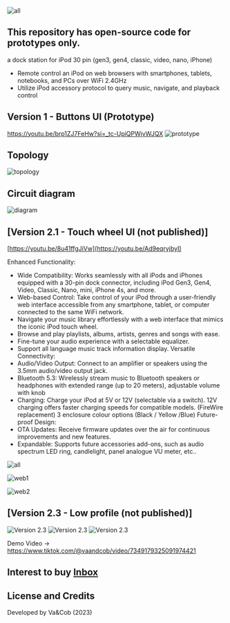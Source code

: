![all](https://github.com/VaAndCob/iPod-Smart-Dock-V1/blob/main/document/v3_1.jpg)

## This repository has open-source code for prototypes only.
a dock station for iPod 30 pin (gen3, gen4, classic, video, nano, iPhone)
- Remote control an iPod on web browsers with smartphones, tablets, notebooks, and PCs over WiFi 2.4GHz
- Utilize iPod accessory protocol to query music, navigate, and playback control


## Version 1 - Buttons UI (Prototype)
https://youtu.be/brp1ZJ7FeHw?si=_tc-UpiQPWjvWJQX
![prototype](https://github.com/VaAndCob/iPod-Smart-Dock-V1/blob/main/document/%E2%80%8Eprototype1.%E2%80%8E001.jpeg)

## Topology
![topology](https://github.com/VaAndCob/iPod-Smart-Dock-V1/blob/main/document/topology.jpg)

## Circuit diagram
![diagram](https://github.com/VaAndCob/iPod-Smart-Dock-V1/blob/main/document/prototpe.png)


## [Version 2.1 - Touch wheel UI (not published)]
[https://youtu.be/8u41ffgJiVw](https://youtu.be/Ad9eqryjbyI)

Enhanced Functionality:
-  Wide Compatibility: Works seamlessly with all iPods and iPhones equipped with a 30-pin dock connector, including iPod Gen3, Gen4, Video, Classic, Nano, mini, iPhone 4s, and more.
- Web-based Control: Take control of your iPod through a user-friendly web interface accessible from any smartphone, tablet, or computer connected to the same WiFi network.
- Navigate your music library effortlessly with a web interface that mimics the iconic iPod touch wheel.
- Browse and play playlists, albums, artists, genres and songs with ease.
- Fine-tune your audio experience with a selectable equalizer.
- Support all language music track information display.
Versatile Connectivity:
- Audio/Video Output: Connect to an amplifier or speakers using the 3.5mm audio/video output jack.
- Bluetooth 5.3: Wirelessly stream music to Bluetooth speakers or headphones with extended range (up to 20 meters), adjustable volume with knob
- Charging: Charge your iPod at 5V or 12V (selectable via a switch). 12V charging offers faster charging speeds for compatible models. (FireWire replacement)
3 enclosure colour options  (Black / Yellow /Blue)
Future-proof Design:
- OTA Updates: Receive firmware updates over the air for continuous improvements and new features.
- Expandable: Supports future accessories add-ons, such as audio spectrum LED ring, candlelight, panel analogue VU meter, etc..
  
![all](https://github.com/VaAndCob/iPod-Smart-Dock-V1/blob/main/document/all1.jpg)

![web1](https://github.com/VaAndCob/iPod-Smart-Dock-V1/blob/main/document/web1.jpeg)

![web2](https://github.com/VaAndCob/iPod-Smart-Dock-V1/blob/main/document/web2.jpeg)

## [Version 2.3 - Low profile (not published)]
![Version 2.3](https://github.com/VaAndCob/iPod-Smart-Dock-V1/blob/main/document/v3_1.jpg)
![Version 2.3](https://github.com/VaAndCob/iPod-Smart-Dock-V1/blob/main/document/v3_2.jpg)
![Version 2.3](https://github.com/VaAndCob/iPod-Smart-Dock-V1/blob/main/document/v3_3.jpg)

Demo Video -> https://www.tiktok.com/@vaandcob/video/7349179325091974421

## Interest to buy [Inbox](https://www.facebook.com/VaAndCob)

## License and Credits
Developed by Va&Cob (2023)
